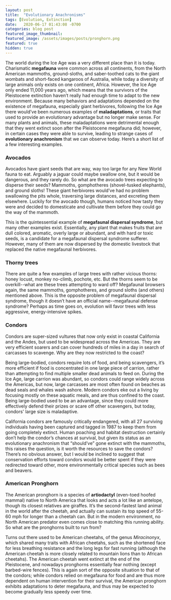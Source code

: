 ```yaml
---
layout: post
title:  "Evolutionary Anachronisms"
tags: [Evolution, Extinction]
date:   2020-06-17 01:43:08 -0700
categories: blog post
featured_image_thumbnail:
featured_image: /assets/images/posts/pronghorn.png
featured: true
hidden: true
---
```


The world during the Ice Age was a very different place than it is today.  Charismatic **megafauna** were common across all continents, from the North American mammoths, ground-sloths, and saber-toothed cats to the giant wombats and short-faced kangaroos of Australia, while today a diversity of large animals only exists on one continent, Africa.  However, the Ice Age only ended 11,000 years ago, which means that the survivors of the Pleistocene extinction haven’t really had enough time to adapt to the new environment.  Because many behaviors and adaptations depended on the existence of megafauna, especially giant herbivores, following the Ice Age there would’ve been numerous examples of **maladaptations**, or traits that used to provide an evolutionary advantage but no longer make sense.  For many plants and animals, these maladaptations were detrimental enough that they went extinct soon after the Pleistocene megafauna did; however, in certain cases they were able to survive, leading to strange cases of **evolutionary anachronism** that we can observe today.  Here’s a short list of a few interesting examples.

### Avocados
Avocados have giant seeds that are way, way too large for any New World fauna to eat.  Arguably a jaguar could maybe swallow one, but it would be dangerous, and they rarely do.  So what are the avocado trees expecting to disperse their seeds?  Mammoths, gomphotheres (shovel-tusked elephants), and ground sloths!  These giant herbivores would’ve had no problem swallowing the pits whole, traversing large distances, and excreting them elsewhere.  Luckily for the avocado though, humans noticed how tasty they were and decided to domesticate and cultivate them before they could go the way of the mammoth.

This is the quintessential example of **megafaunal dispersal syndrome**, but many other examples exist.  Essentially, any plant that makes fruits that are dull colored, aromatic, overly large or abundant, and with hard or toxic seeds, is a candidate for a megafaunal dispersal syndrome sufferer.  However, many of them are now dispersed by the domestic livestock that replaced the native megafaunal herbivores.

### Thorny trees
There are quite a few examples of large trees with rather vicious thorns: honey locust, monkey no-climb, pochote, etc.  But the thorns seem to be overkill--what are these trees attempting to ward off?  Megafaunal browsers again, the same mammoths, gomphotheres, and ground sloths (and others) mentioned above.  This is the opposite problem of megafaunal dispersal syndrome, though it doesn’t have an official name--megafaunal defense syndrome?  Perhaps as time goes on, evolution will favor trees with less aggressive, energy-intensive spikes.

### Condors
Condors are super-sized vultures that now only exist in coastal California and the Andes, but used to be widespread across the Americas.  They are very efficient soarers and can cover hundreds of miles in a day in search of carcasses to scavenge.  Why are they now restricted to the coast?

Being large-bodied, condors require lots of food, and being scavengers, it’s more efficient if food is concentrated in one large piece of carrion, rather than attempting to find multiple smaller dead animals to feed on.  During the Ice Age, large carrion was abundant, so condors could range widely across the Americas, but now, large carcasses are most often found on beaches as dead seals and whales wash ashore.  Modern condors eke out a living by focusing mostly on these aquatic meals, and are thus confined to the coast.  Being large-bodied used to be an advantage, since they could more effectively defend their prizes or scare off other scavengers, but today, condors' large size is maladaptive.

California condors are famously critically endangered, with all 27 surviving individuals having been captured and tagged in 1987 to keep them from going completely extinct.  Human poaching and habitat destruction certainly don’t help the condor’s chances at survival, but given its status as an evolutionary anachronism that “should’ve” gone extinct with the mammoths, this raises the question, is it worth the resources to save the condors?  There’s no obvious answer, but I would be inclined to suggest that conservation efforts toward condors would be better spent if they were redirected toward other, more environmentally critical species such as bees and beavers.

### American Pronghorn
The American pronghorn is a species of **artiodactyl** (even-toed hoofed mammal) native to North America that looks and acts a lot like an antelope, though its closest relatives are giraffes.  It’s the second-fastest land animal in the world after the cheetah, and actually can sustain its top speed of 55-60 mph for longer than a cheetah can.  But in the modern environment, no North American predator even comes close to matching this running ability.  So what are the pronghorns built to run from?

Turns out there used to be American cheetahs, of the genus *Miracinonyx*, which shared many traits with African cheetahs, such as the shortened face for less breathing resistance and the long legs for fast running (although the American cheetah is more closely related to mountain lions than to African cheetahs).  The American cheetah went extinct at the end of the Pleistocene, and nowadays pronghorns essentially fear nothing (except barbed-wire fences).  This is again sort of the opposite situation to that of the condors; while condors relied on megafauna for food and are thus more dependent on human intervention for their survival, the American pronghorn exhibits adaptations to deter megafauna, and thus may be expected to become gradually less speedy over time.
